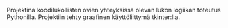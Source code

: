 Projektina koodilukollisten ovien yhteyksissä olevan lukon logiikan toteutus Pythonilla. Projektiin tehty graafinen käyttöliittymä tkinter:lla.

